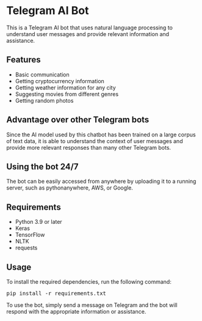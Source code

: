 # Telegram AI Bot

This is a Telegram AI bot that uses natural language processing to understand user messages and provide relevant information and assistance.

## Features

- Basic communication
- Getting cryptocurrency information
- Getting weather information for any city
- Suggesting movies from different genres
- Getting random photos

## Advantage over other Telegram bots

Since the AI model used by this chatbot has been trained on a large corpus of text data, it is able to understand the context of user messages and provide more relevant responses than many other Telegram bots.

## Using the bot 24/7

The bot can be easily accessed from anywhere by uploading it to a running server, such as pythonanywhere, AWS, or Google.

## Requirements

- Python 3.9 or later
- Keras
- TensorFlow
- NLTK
- requests

## Usage



To install the required dependencies, run the following command:

<pre>
pip install -r requirements.txt
</pre>

To use the bot, simply send a message on Telegram and the bot will respond with the appropriate information or assistance.


